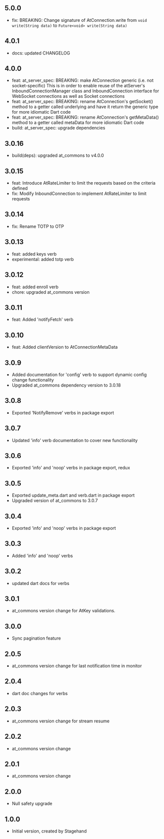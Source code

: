 ## 5.0.0

- fix: BREAKING: Change signature of AtConnection.write
  from `void write(String data)` to `Future<void> write(String data)`

## 4.0.1

- docs: updated CHANGELOG

## 4.0.0

- feat: at_server_spec: BREAKING: make AtConnection generic (i.e. not
  socket-specific) This is in order to enable reuse of the atServer's
  InboundConnectionManager class and InboundConnection interface for WebSocket
  connections as well as Socket connections
- feat: at_server_spec: BREAKING: rename AtConnection's getSocket()
  method to a getter called underlying and have it return the generic type for
  more idiomatic Dart code
- feat: at_server_spec: BREAKING: rename AtConnection's getMetaData()
  method to a getter called metaData for more idiomatic Dart code
- build: at_server_spec: upgrade dependencies

## 3.0.16

- build(deps): upgraded at_commons to v4.0.0

## 3.0.15

- feat: Introduce AtRateLimiter to limit the requests based on the criteria
  defined
- fix: Modify InboundConnection to implement AtRateLimiter to limit requests

## 3.0.14

- fix: Rename TOTP to OTP

## 3.0.13

- feat: added keys verb
- experimental: added totp verb

## 3.0.12

- feat: added enroll verb
- chore: upgraded at_commons version

## 3.0.11

- feat: Added 'notifyFetch' verb

## 3.0.10

- feat: Added clientVersion to AtConnectionMetaData

## 3.0.9

- Added documentation for 'config' verb to support dynamic config change
  functionality
- Upgraded at_commons dependency version to 3.0.18

## 3.0.8

- Exported 'NotifyRemove' verbs in package export

## 3.0.7

- Updated 'info' verb documentation to cover new functionality

## 3.0.6

- Exported 'info' and 'noop' verbs in package export, redux

## 3.0.5

- Exported update_meta.dart and verb.dart in package export
- Upgraded version of at_commons to 3.0.7

## 3.0.4

- Exported 'info' and 'noop' verbs in package export

## 3.0.3

- Added 'info' and 'noop' verbs

## 3.0.2

- updated dart docs for verbs

## 3.0.1

- at_commons version change for AtKey validations.

## 3.0.0

- Sync pagination feature

## 2.0.5

- at_commons version change for last notification time in monitor

## 2.0.4

- dart doc changes for verbs

## 2.0.3

- at_commons version change for stream resume

## 2.0.2

- at_commons version change

## 2.0.1

- at_commons version change

## 2.0.0

- Null safety upgrade

## 1.0.0

- Initial version, created by Stagehand


